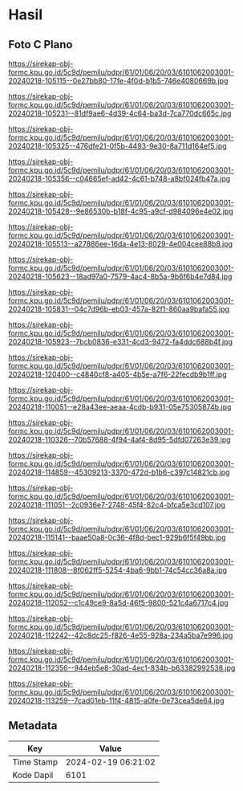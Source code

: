 # Hasil

## Foto C Plano

https://sirekap-obj-formc.kpu.go.id/5c9d/pemilu/pdpr/61/01/06/20/03/6101062003001-20240218-105115--0e27bb80-17fe-4f0d-b1b5-746e4080669b.jpg

https://sirekap-obj-formc.kpu.go.id/5c9d/pemilu/pdpr/61/01/06/20/03/6101062003001-20240218-105231--81df9ae6-4d39-4c64-ba3d-7ca770dc665c.jpg

https://sirekap-obj-formc.kpu.go.id/5c9d/pemilu/pdpr/61/01/06/20/03/6101062003001-20240218-105325--476dfe21-0f5b-4493-9e30-8a711d164ef5.jpg

https://sirekap-obj-formc.kpu.go.id/5c9d/pemilu/pdpr/61/01/06/20/03/6101062003001-20240218-105356--c04665ef-ad42-4c61-b748-a8bf024fb47a.jpg

https://sirekap-obj-formc.kpu.go.id/5c9d/pemilu/pdpr/61/01/06/20/03/6101062003001-20240218-105428--9e86530b-b18f-4c95-a9cf-d984096e4e02.jpg

https://sirekap-obj-formc.kpu.go.id/5c9d/pemilu/pdpr/61/01/06/20/03/6101062003001-20240218-105513--a27886ee-16da-4e13-8029-4e004cee88b8.jpg

https://sirekap-obj-formc.kpu.go.id/5c9d/pemilu/pdpr/61/01/06/20/03/6101062003001-20240218-105623--18ad97a0-7579-4ac4-8b5a-9b6f6b4e7d84.jpg

https://sirekap-obj-formc.kpu.go.id/5c9d/pemilu/pdpr/61/01/06/20/03/6101062003001-20240218-105831--04c7d96b-eb03-457a-82f1-860aa9bafa55.jpg

https://sirekap-obj-formc.kpu.go.id/5c9d/pemilu/pdpr/61/01/06/20/03/6101062003001-20240218-105923--7bcb0836-e331-4cd3-9472-fa4ddc688b4f.jpg

https://sirekap-obj-formc.kpu.go.id/5c9d/pemilu/pdpr/61/01/06/20/03/6101062003001-20240218-120400--c4840cf8-a405-4b5e-a7f6-22fecdb9b1ff.jpg

https://sirekap-obj-formc.kpu.go.id/5c9d/pemilu/pdpr/61/01/06/20/03/6101062003001-20240218-110051--e28a43ee-aeaa-4cdb-b931-05e75305874b.jpg

https://sirekap-obj-formc.kpu.go.id/5c9d/pemilu/pdpr/61/01/06/20/03/6101062003001-20240218-110326--70b57688-4f94-4af4-8d95-5dfd07263e39.jpg

https://sirekap-obj-formc.kpu.go.id/5c9d/pemilu/pdpr/61/01/06/20/03/6101062003001-20240218-114859--45309213-3370-472d-b1b6-c397c14821cb.jpg

https://sirekap-obj-formc.kpu.go.id/5c9d/pemilu/pdpr/61/01/06/20/03/6101062003001-20240218-111051--2c0936e7-2748-45f4-82c4-bfca5e3cd107.jpg

https://sirekap-obj-formc.kpu.go.id/5c9d/pemilu/pdpr/61/01/06/20/03/6101062003001-20240218-115141--baae50a8-0c36-4f8d-bec1-929b6f5f49bb.jpg

https://sirekap-obj-formc.kpu.go.id/5c9d/pemilu/pdpr/61/01/06/20/03/6101062003001-20240218-111808--8f062ff5-5254-4ba6-9bb1-74c54cc36a8a.jpg

https://sirekap-obj-formc.kpu.go.id/5c9d/pemilu/pdpr/61/01/06/20/03/6101062003001-20240218-112052--c1c49ce9-8a5d-46f5-9800-521c4a6717c4.jpg

https://sirekap-obj-formc.kpu.go.id/5c9d/pemilu/pdpr/61/01/06/20/03/6101062003001-20240218-112242--42c8dc25-f826-4e55-928a-234a5ba7e996.jpg

https://sirekap-obj-formc.kpu.go.id/5c9d/pemilu/pdpr/61/01/06/20/03/6101062003001-20240218-112356--944eb5e8-30ad-4ec1-834b-b63382992538.jpg

https://sirekap-obj-formc.kpu.go.id/5c9d/pemilu/pdpr/61/01/06/20/03/6101062003001-20240218-113259--7cad01eb-11f4-4815-a0fe-0e73cea5de64.jpg


## Metadata

| Key        | Value               |
| ---------- | ------------------- |
| Time Stamp | 2024-02-19 06:21:02 |
| Kode Dapil | 6101                |



